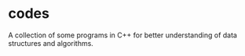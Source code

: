 # codes

A collection of some programs in C++ for better understanding of data structures and algorithms.
